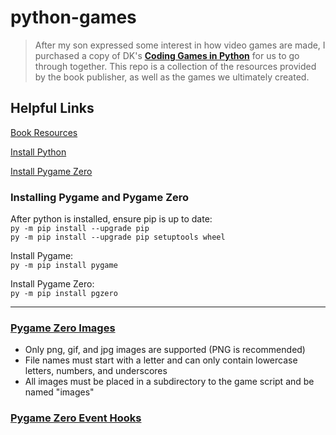# python-games
>After my son expressed some interest in how video games are made, I purchased a copy of DK's [**Coding Games in Python**](https://www.amazon.com/dp/1465473610) for us to go through together. This repo is a collection of the resources provided by the book publisher, as well as the games we ultimately created.

## Helpful Links
[Book Resources](https://www.dk.com/uk/information/the-python-games-resource-pack/)

[Install Python](https://www.python.org/)

[Install Pygame Zero](https://pygame-zero.readthedocs.io/en/stable/)

### Installing Pygame and Pygame Zero

After python is installed, ensure pip is up to date:\
`py -m pip install --upgrade pip`\
`py -m pip install --upgrade pip setuptools wheel`

Install Pygame:\
`py -m pip install pygame`

Install Pygame Zero:\
`py -m pip install pgzero`

---

### [Pygame Zero Images](https://pygame-zero.readthedocs.io/en/stable/builtins.html#images)
 - Only png, gif, and jpg images are supported (PNG is recommended)
 - File names must start with a letter and can only contain lowercase letters, numbers, and underscores
 - All images must be placed in a subdirectory to the game script and be named "images"

### [Pygame Zero Event Hooks](https://pygame-zero.readthedocs.io/en/stable/hooks.html)
